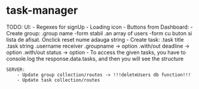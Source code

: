 # task-manager

TODO: 
	UI:
		- Regexes for signUp
		- Loading icon
		- Buttons from Dashboard: 
			- Create group: 
				.group name -form stabil
				.an array of users -form cu buton si lista de afisat. Onclick reset nume adauga string
			- Create task:
				.task title
				.task string
				.username receiver
				.groupname -> option
				.with/out deadline -> option
				.with/out status -> option
		- To access the given tasks, you have to console.log the response.data.tasks, and then you will see the structure

	SERVER:
		- Update group collection/routes -> !!!deleteUsers db function!!!
		- Update task collection/routes
